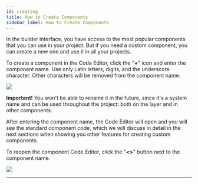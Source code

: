 ```yaml
---
id: creating
title: How to Create Components
sidebar_label: How to Create Components
---
```


In the builder interface, you have access to the most popular components that you can use in your project. But if you need a custom component, you can create a new one and use it in all your projects.

To create a component in the Code Editor, click the "**+**" icon and enter the component name. Use only Latin letters, digits, and the underscore character. Other characters will be removed from the component name.

![](/scr/components-creating-plus.png)

**Important!** You won't be able to rename it in the future, since it's a system name and can be used throughout the project: both on the layer and in other components.

After entering the component name, the Code Editor will open and you will see the standard component code, which we will discuss in detail in the next sections when showing you other features for creating custom components.

To reopen the component Code Editor, click the "**&lt;&gt;**" button next to the component name.

![](/scr/components-actions.png)

---
